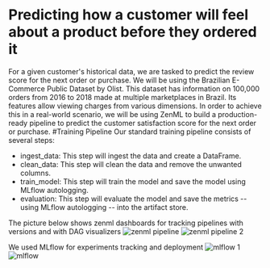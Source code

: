 # Predicting how a customer will feel about a product before they ordered it
For a given customer's historical data, we are tasked to predict the review score for the next order or purchase. We will be using the Brazilian E-Commerce Public Dataset by Olist. This dataset has information on 100,000 orders from 2016 to 2018 made at multiple marketplaces in Brazil. Its features allow viewing charges from various dimensions.
 In order to achieve this in a real-world scenario, we will be using ZenML to build a production-ready pipeline to predict the customer satisfaction score for the next order or purchase.
#Training Pipeline
Our standard training pipeline consists of several steps:
- ingest_data: This step will ingest the data and create a DataFrame.
- clean_data: This step will clean the data and remove the unwanted columns.
- train_model: This step will train the model and save the model using MLflow autologging.
- evaluation: This step will evaluate the model and save the metrics -- using MLflow autologging -- into the artifact store.

The picture below shows zenml dashboards for tracking pipelines with versions and with DAG visualizers 
![zenml pipeline](https://github.com/mahdihammi/Mlops-project/assets/89527502/ed9ce127-fe7f-47ce-ad6a-be96c02f7e2d)   ![zenml pipeline 2](https://github.com/mahdihammi/Mlops-project/assets/89527502/f4beaa14-067d-436b-929e-9de513659232)

We used MLflow for experiments tracking and deployment
![mlflow 1](https://github.com/mahdihammi/Mlops-project/assets/89527502/2488b861-1527-414b-b411-005d81e94cd0)
![mlflow ](https://github.com/mahdihammi/Mlops-project/assets/89527502/068662c3-40ad-485f-a0d8-a304f0f081c6)
